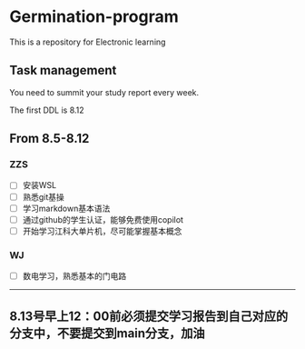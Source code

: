# Germination-program

This is a repository for Electronic learning

## Task management

You need to summit your study report every week.

The first DDL is 8.12

## From 8.5-8.12

### ZZS

- [ ] 安装WSL
- [ ] 熟悉git基操
- [ ] 学习markdown基本语法
- [ ] 通过github的学生认证，能够免费使用copilot
- [ ] 开始学习江科大单片机，尽可能掌握基本概念

### WJ

- [ ] 数电学习，熟悉基本的门电路

---
## 8.13号早上12：00前必须提交学习报告到自己对应的分支中，不要提交到main分支，加油